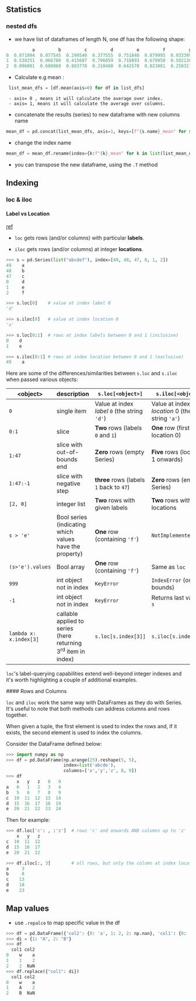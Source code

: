 ## Statistics
### nested dfs
- we have list of dataframes of length N, one df has the following shape: 
```python
          a         b         c         d         e         f         g
0  0.071094  0.077545  0.299540  0.377555  0.751840  0.879995  0.933399
1  0.538251  0.066780  0.415607  0.796059  0.718893  0.679950  0.502138
2  0.096001  0.680868  0.883778  0.210488  0.642578  0.023881  0.250317
```
- Calculate e.g mean  :
```python
 list_mean_dfs = [df.mean(axis=0) for df in list_dfs] 
```
	 - axis= 0 , means it will calculate the average over index.
	 - axis= 1, means it will calculate the average over columns.
- concatenate the results (series) to new dataframe with new columns name
```python
mean_df = pd.concat(list_mean_dfs, axis=1, keys=[f"{s.name}_mean" for s in list_mean_dfs[0]])
```
- change the index name 
```python
mean_df = mean_df.rename(index={k:f"{k}_mean" for k in list(list_mean_dfs[0].keys())}).T
```

- you can transpose the new dataframe, using the ``.T``  method

## Indexing
### loc & iloc
#### Label vs Location
[ref](https://stackoverflow.com/questions/31593201/how-are-iloc-and-loc-different)

-   `loc` gets rows (and/or columns) with particular **labels**.
    
-   `iloc` gets rows (and/or columns) at integer **locations**.


```python
>>> s = pd.Series(list("abcdef"), index=[49, 48, 47, 0, 1, 2]) 
49    a
48    b
47    c
0     d
1     e
2     f

>>> s.loc[0]    # value at index label 0
'd'

>>> s.iloc[0]   # value at index location 0
'a'

>>> s.loc[0:1]  # rows at index labels between 0 and 1 (inclusive)
0    d
1    e

>>> s.iloc[0:1] # rows at index location between 0 and 1 (exclusive)
49    a
```

<p>Here are some of the differences/similarities between <code>s.loc</code> and <code>s.iloc</code> when passed various objects:</p>

<div class="s-table-container">

<table class="s-table">

<thead>

<tr>

<th>&lt;object&gt;</th>

<th>description</th>

<th><code>s.loc[&lt;object&gt;]</code></th>

<th><code>s.iloc[&lt;object&gt;]</code></th>

</tr>

</thead>

<tbody>

<tr>

<td><code>0</code></td>

<td>single item</td>

<td>Value at index <em>label</em> <code>0</code> (the string <code>'d'</code>)</td>

<td>Value at index <em>location</em> 0 (the string <code>'a'</code>)</td>

</tr>

<tr>

<td><code>0:1</code></td>

<td>slice</td>

<td><strong>Two</strong> rows (labels <code>0</code> and <code>1</code>)</td>

<td><strong>One</strong> row (first row at location 0)</td>

</tr>

<tr>

<td><code>1:47</code></td>

<td>slice with out-of-bounds end</td>

<td><strong>Zero</strong> rows (empty Series)</td>

<td><strong>Five</strong> rows (location 1 onwards)</td>

</tr>

<tr>

<td><code>1:47:-1</code></td>

<td>slice with negative step</td>

<td><strong>three</strong> rows (labels <code>1</code> back to <code>47</code>)</td>

<td><strong>Zero</strong> rows (empty Series)</td>

</tr>

<tr>

<td><code>[2, 0]</code></td>

<td>integer list</td>

<td><strong>Two</strong> rows with given labels</td>

<td><strong>Two</strong> rows with given locations</td>

</tr>

<tr>

<td><code>s &gt; 'e'</code></td>

<td>Bool series (indicating which values have the property)</td>

<td><strong>One</strong> row (containing <code>'f'</code>)</td>

<td><code>NotImplementedError</code></td>

</tr>

<tr>

<td><code>(s&gt;'e').values</code></td>

<td>Bool array</td>

<td><strong>One</strong> row (containing <code>'f'</code>)</td>

<td>Same as <code>loc</code></td>

</tr>

<tr>

<td><code>999</code></td>

<td>int object not in index</td>

<td><code>KeyError</code></td>

<td><code>IndexError</code> (out of bounds)</td>

</tr>

<tr>

<td><code>-1</code></td>

<td>int object not in index</td>

<td><code>KeyError</code></td>

<td>Returns last value in <code>s</code></td>

</tr>

<tr>

<td><code>lambda x: x.index[3]</code></td>

<td>callable applied to series (here returning 3<sup>rd</sup> item in index)</td>

<td><code>s.loc[s.index[3]]</code></td>

<td><code>s.iloc[s.index[3]]</code></td>

</tr>

</tbody>

</table>

</div>

<p><code>loc</code>'s label-querying capabilities extend well-beyond integer indexes and it's worth highlighting a couple of additional examples.</p>
#### Rows and Columns

`loc` and `iloc` work the same way with DataFrames as they do with Series. It's useful to note that both methods can address columns and rows together.

When given a tuple, the first element is used to index the rows and, if it exists, the second element is used to index the columns.

Consider the DataFrame defined below:

```python
>>> import numpy as np 
>>> df = pd.DataFrame(np.arange(25).reshape(5, 5),  
                      index=list('abcde'), 
                      columns=['x','y','z', 8, 9])
>>> df
    x   y   z   8   9
a   0   1   2   3   4
b   5   6   7   8   9
c  10  11  12  13  14
d  15  16  17  18  19
e  20  21  22  23  24
```

Then for example:

```python
>>> df.loc['c': , :'z']  # rows 'c' and onwards AND columns up to 'z'
    x   y   z
c  10  11  12
d  15  16  17
e  20  21  22

>>> df.iloc[:, 3]        # all rows, but only the column at index location 3
a     3
b     8
c    13
d    18
e    23
```

## Map values 
- use `.repalce` to map specific value in the df 
```python
>>> df = pd.DataFrame({'col2': {0: 'a', 1: 2, 2: np.nan}, 'col1': {0: 'w', 1: 1, 2: 2}})
>>> di = {1: "A", 2: "B"}
>>> df
  col1 col2
0    w    a
1    1    2
2    2  NaN
>>> df.replace({"col1": di})
  col1 col2
0    w    a
1    A    2
2    B  NaN
```